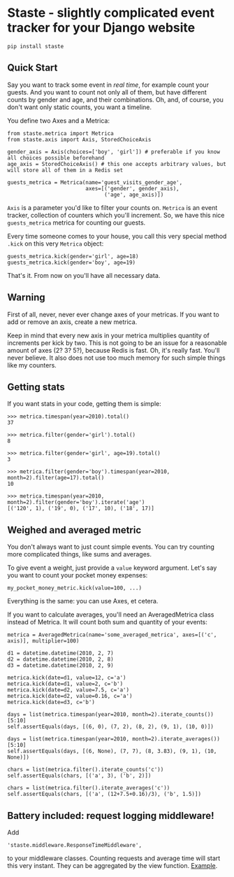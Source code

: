 Staste - slightly complicated event tracker for your Django website
===================================================================

    pip install staste

## Quick Start

Say you want to track some event in *real time*, for example count your guests. And you want to count not only all of them, but have different counts by gender and age, and their combinations. Oh, and, of course, you don't want only static counts, you want a timeline.

You define two Axes and a Metrica:

    from staste.metrica import Metrica
    from staste.axis import Axis, StoredChoiceAxis
    
    gender_axis = Axis(choices=['boy', 'girl']) # preferable if you know all choices possible beforehand
    age_axis = StoredChoiceAxis() # this one accepts arbitrary values, but will store all of them in a Redis set

    guests_metrica = Metrica(name='guest_visits_gender_age',
                             axes=[('gender', gender_axis),
                                   ('age', age_axis)])

`Axis` is a parameter you'd like to filter your counts on. `Metrica` is an event tracker, collection of counters which you'll increment. So, we have this nice `guests_metrica` metrica for counting our guests.

Every time someone comes to your house, you call this very special method `.kick` on this very `Metrica` object:

    guests_metrica.kick(gender='girl', age=18)
    guests_metrica.kick(gender='boy', age=19)

That's it. From now on you'll have all necessary data.

## Warning

First of all, never, never ever change axes of your metricas. If you want to add or remove an axis, create a new metrica.

Keep in mind that every new axis in your metrica multiplies quantity of increments per kick by two. This is not going to be an issue for a reasonable amount of axes (2? 3? 5?), because Redis is fast. Oh, it's really fast. You'll never believe. It also does not use too much memory for such simple things like my counters.

## Getting stats

If you want stats in your code, getting them is simple:

    >>> metrica.timespan(year=2010).total()
    37

    >>> metrica.filter(gender='girl').total()
    8

    >>> metrica.filter(gender='girl', age=19).total()
    3

    >>> metrica.filter(gender='boy').timespan(year=2010, month=2).filter(age=17).total()
    10

    >>> metrica.timespan(year=2010, month=2).filter(gender='boy').iterate('age')
    [('120', 1), ('19', 0), ('17', 10), ('18', 17)]


## Weighed and averaged metric

You don't always want to just count simple events. You can try counting more complicated things, like sums and averages.

To give event a weight, just provide a `value` keyword argument. Let's say you want to count your pocket money expenses:

    my_pocket_money_metric.kick(value=100, ...)

Everything is the same: you can use Axes, et cetera.

If you want to calculate averages, you'll need an AveragedMetrica class instead of Metrica. It will count both sum and quantity of your events:


    metrica = AveragedMetrica(name='some_averaged_metrica', axes=[('c', axis)], multiplier=100)

    d1 = datetime.datetime(2010, 2, 7)
    d2 = datetime.datetime(2010, 2, 8)
    d3 = datetime.datetime(2010, 2, 9)
    
    metrica.kick(date=d1, value=12, c='a')
    metrica.kick(date=d1, value=2, c='b')
    metrica.kick(date=d2, value=7.5, c='a')
    metrica.kick(date=d2, value=0.16, c='a')
    metrica.kick(date=d3, c='b')

    days = list(metrica.timespan(year=2010, month=2).iterate_counts())[5:10]
    self.assertEquals(days, [(6, 0), (7, 2), (8, 2), (9, 1), (10, 0)])

    days = list(metrica.timespan(year=2010, month=2).iterate_averages())[5:10]
    self.assertEquals(days, [(6, None), (7, 7), (8, 3.83), (9, 1), (10, None)])

    chars = list(metrica.filter().iterate_counts('c'))
    self.assertEquals(chars, [('a', 3), ('b', 2)])

    chars = list(metrica.filter().iterate_averages('c'))
    self.assertEquals(chars, [('a', (12+7.5+0.16)/3), ('b', 1.5)])

## Battery included: request logging middleware!

Add 

    'staste.middleware.ResponseTimeMiddleware',

to your middleware classes. Counting requests and average time will start this very instant. They can be aggregated by the view function. [Example][1].

[1]: http://staste.unfoldthat.com/